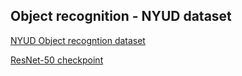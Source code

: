 ## Object  recognition - NYUD dataset

[NYUD Object recogntion dataset](https://drive.google.com/file/d/1xxyfzSpOUR2PObYkCr9oiERbX1kjqng4/view?usp=sharing)

[ResNet-50 checkpoint](http://download.tensorflow.org/models/resnet_v1_50_2016_08_28.tar.gz)
